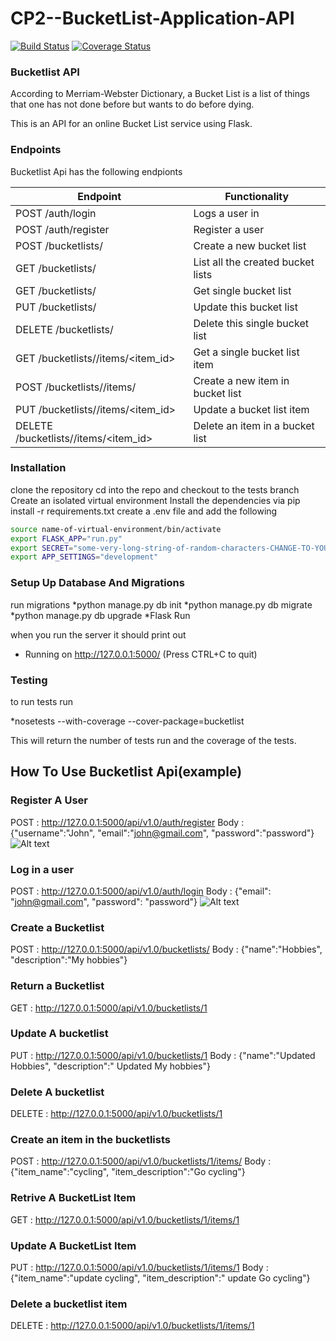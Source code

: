 # CP2--BucketList-Application-API
[![Build Status](https://travis-ci.org/kevintumbo/Checkpoint2_Bucketlist.svg?branch=tests)](https://travis-ci.org/kevintumbo/Checkpoint2_Bucketlist)
[![Coverage Status](https://coveralls.io/repos/github/kevintumbo/Checkpoint2_Bucketlist/badge.svg?branch=tests)](https://coveralls.io/github/kevintumbo/Checkpoint2_Bucketlist?branch=tests)

### Bucketlist API

According to Merriam-Webster Dictionary, a Bucket List is a list of things that one has not done before but wants to do before dying.

This is an API for an online Bucket List service using Flask.

### Endpoints

Bucketlist Api has the following endpionts

| Endpoint | Functionality |
| -------- | ------------- |
| POST /auth/login | Logs a user in |
| POST /auth/register | Register a user |
| POST /bucketlists/ | Create a new bucket list |
| GET /bucketlists/	| List all the created bucket lists |
| GET /bucketlists/<id> | Get single bucket list |
| PUT /bucketlists/<id> | Update this bucket list |
| DELETE /bucketlists/<id> | Delete this single bucket list |
| GET /bucketlists/<id>/items/<item_id> | Get a single bucket list item |
| POST /bucketlists/<id>/items/ | Create a new item in bucket list |
| PUT /bucketlists/<id>/items/<item_id> | Update a bucket list item |
| DELETE /bucketlists/<id>/items/<item_id> | Delete an item in a bucket list |


### Installation
clone the repository
cd into the repo and checkout to the tests branch
Create an isolated virtual environment
Install the dependencies via pip install -r requirements.txt
create a .env file and add the following

```sh
source name-of-virtual-environment/bin/activate
export FLASK_APP="run.py"
export SECRET="some-very-long-string-of-random-characters-CHANGE-TO-YOUR-LIKING"
export APP_SETTINGS="development"
```

### Setup Up Database And Migrations
run migrations
*python manage.py db init
*python manage.py db migrate
*python manage.py db upgrade
*Flask Run

when you run the server it should print out
* Running on http://127.0.0.1:5000/ (Press CTRL+C to quit)

### Testing
to run tests run

*nosetests --with-coverage --cover-package=bucketlist

This will return the number of tests run and the coverage of the tests.

## How To Use Bucketlist Api(example)

### Register A User
POST : http://127.0.0.1:5000/api/v1.0/auth/register
Body : {"username":"John", "email":"john@gmail.com", "password":"password"}
![Alt text](https://preview.ibb.co/eQjQ7a/Screen_Shot_2017_06_12_at_14_39_29.png "create user")

### Log in a user
POST : http://127.0.0.1:5000/api/v1.0/auth/login
Body : {"email": "john@gmail.com", "password": "password"}
![Alt text](https://preview.ibb.co/e70bDF/Screen_Shot_2017_06_12_at_14_39_42.png "create user")

### Create a Bucketlist
POST : http://127.0.0.1:5000/api/v1.0/bucketlists/
Body : {"name":"Hobbies", "description":"My hobbies"}

### Return a Bucketlist
GET : http://127.0.0.1:5000/api/v1.0/bucketlists/1

### Update A bucketlist
PUT : http://127.0.0.1:5000/api/v1.0/bucketlists/1
Body : {"name":"Updated Hobbies", "description":" Updated My hobbies"}


### Delete A bucketlist
DELETE : http://127.0.0.1:5000/api/v1.0/bucketlists/1

### Create an item in the bucketlists
POST : http://127.0.0.1:5000/api/v1.0/bucketlists/1/items/
Body : {"item_name":"cycling", "item_description":"Go cycling"}

### Retrive A BucketList Item
GET : http://127.0.0.1:5000/api/v1.0/bucketlists/1/items/1

### Update A BucketList Item
PUT : http://127.0.0.1:5000/api/v1.0/bucketlists/1/items/1
Body : {"item_name":"update cycling", "item_description":" update Go cycling"}

### Delete a bucketlist item
DELETE : http://127.0.0.1:5000/api/v1.0/bucketlists/1/items/1




